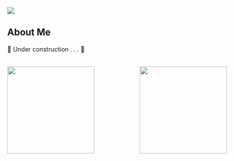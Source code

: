 <!--
---------------------------------------------------------------------ABERTURA DO README--------------------------------------------------------------------
-->

<div>
  
  <a href="https://github.com/0liveiraVictor"> 
    <img align="center" src="https://user-images.githubusercontent.com/106946476/195245818-e9f2ac28-19eb-4d18-96ab-58215a00e287.png" />
  </a>

</div>

<!--
-----------------------------------------------------------------------------------------------------------------------------------------------------------
-->

<!--
------------------------------------------------------------------------ABOUT ME_DIV-----------------------------------------------------------------------
-->

<div>
  
  ## About Me
  
  <p align = "Justify">🚧 Under construction . . . 🚧</p>

</div>

<!--
-----------------------------------------------------------------------------------------------------------------------------------------------------------
-->

</br>


<!--
------------------------------------------------CARTÕES DE ESTATÍSTICAS GITHUB E LINGUAGENS DE PROGRAMAÇÃO-------------------------------------------------
-->

<div>

  <a href="https://github.com/0liveiraVictor">
    <img height="200cm" align="left" src="https://github-readme-stats.vercel.app/api?username=0liveiraVictor&line_height=25&card_width=400&border_radius=4&show_icons=true&count_private=true&theme=gotham" />
  </a>
  
  <a href="https://github.com/0liveiraVictor">
    <img height="200cm" align="right" src="https://github-readme-stats.vercel.app/api/top-langs/?username=0liveiraVictor&layout=compact&card_width=250&border_radius=4&langs_count=10&theme=gotham" />
  </a>

</div>

<!--
-----------------------------------------------------------------------------------------------------------------------------------------------------------
-->






<div>

</div>

<div>

</div>


<div>

</div>

<div>

</div>

<!--

-->



<!--
**0liveiraVictor/0liveiraVictor** is a ✨ _special_ ✨ repository because its `README.md` (this file) appears on your GitHub profile.

Here are some ideas to get you started:

- 🔭 I’m currently working on ...
- 🌱 I’m currently learning ...
- 👯 I’m looking to collaborate on ...
- 🤔 I’m looking for help with ...
- 💬 Ask me about ...
- 📫 How to reach me: ...
- 😄 Pronouns: ...
- ⚡ Fun fact: ...
-->
